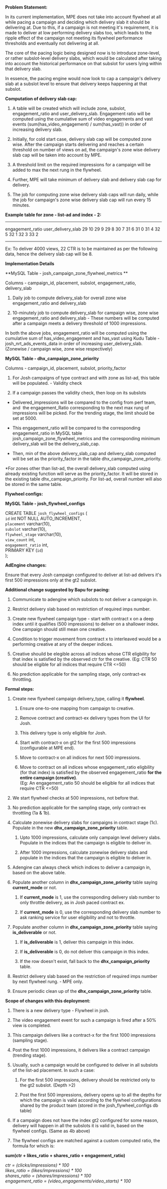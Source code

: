 **Problem Statement:**

In its current implementation, MPE does not take into account flywheel
at all while pacing a campaign and deciding which delivery slab it
should be delivering at. Due to this, if a campaign is not meeting it's
requirement, it is made to deliver at low performing delivery slabs too,
which leads to the ripple effect of the campaign not meeting its
flywheel performance thresholds and eventually not delivering at all.

The core of the pacing logic being designed now is to introduce
zone-level, or rather subslot-level delivery slabs, which would be
calculated after taking into account the historical performance on that
subslot for users lying within that delivery slab.

In essence, the pacing engine would now look to cap a campaign's
delivery slab at a subslot level to ensure that delivery keeps happening
at that subslot.

**Computation of delivery slab cap:**

1.  A table will be created which will include zone, subslot,
    engagement_ratio and user_delivery_slab. Engagement ratio will be
    computed using the cumulative sum of video engagements and vast
    events (sum(has_video_engagement) / sum(has_vast)) in order of
    increasing delivery slab.

2.  Initially, for cold start case, delivery slab cap will be computed
    zone wise. After the campaign starts delivering and reaches a
    certain threshold on number of views on ad, the campaign\'s zone
    wise delivery slab cap will be taken into account by MPE.

3.  A threshold limit on the required impressions for a campaign will be
    added to max the next rung in the flywheel.

4.  Further, MPE will take minimum of delivery slab and delivery slab
    cap for delivery.

5.  The job for computing zone wise delivery slab caps will run daily,
    while the job for campaign\'s zone wise delivery slab cap will run
    every 15 minutes.

**Example table for zone - list-ad and index - 2:**

  ------------------ --------------------
  engagement_ratio   user_delivery_slab
  29                 10
  29                 9
  29                 8
  30                 7
  31                 6
  31                 0
  31                 4
  32                 5
  32                 1
  32                 3
  33                 2
  ------------------ --------------------

Ex: To deliver 4000 views, 22 CTR is to be maintained as per the
following data, hence the delivery slab cap will be 8.

**Implementation Details**

**MySQL Table - josh_campaign_zone_flywheel_metrics **

Columns - campaign_id, placement, subslot, engagement_ratio,
delivery_slab

1.  Daily job to compute delivery_slab for overall zone wise
    engagement_ratio and delivery_slab

2.  10-minutely job to compute delivery_slab for campaign wise, zone
    wise engagement_ratio and delivery_slab - These numbers will be
    computed after a campaign meets a delivery threshold of 1000
    impressions.

In both the above jobs, engagement_ratio will be computed using the
cumulative sum of has_video_engagement and has_vast using Kudu Table -
josh_nrt_ads_events_data in order of increasing user_delivery_slab.
(Zonewise / campaign wise, zone wise respectively)

**MySQL Table - dhx_campaign_zone_priority**

Columns - campaign_id, placement, subslot, priority_factor

1.  For Josh campaigns of type contract and with zone as list-ad, this
    table will be populated. - Validity check

2.  If a campaign passes the validity check, then loop on its subslots

- Delivered_impressions will be compared to the config from perf team,
  and  the engagement_Ratio corresponding to the next max rung of
  impressions will be picked. For the trending stage, the limit should
  be set at 5000.

- This engagement_ratio will be compared to the corresponding
  engagement_ratio in MySQL table josh_campaign_zone_flywheel_metrics
  and the corresponding minimum delivery_slab will be the
  delivery_slab_cap.

- Then, min of the above delivery_slab_cap and delivery_slab computed
  will be set as the priority_factor in the table
  dhx_campaign_zone_priority.

\*For zones other than list-ad, the overall delivery_slab computed using
already existing function will serve as the priority_factor. It will be
stored in the existing table dhx_campaign_priority. For list-ad, overall
number will also be stored in the same table.

**Flywheel configs:**

**MySQL Table - josh_flywheel_configs**

CREATE TABLE `josh_flywheel_configs` (\
`id` int NOT NULL AUTO_INCREMENT,\
`placement` varchar(10),\
`subslot` varchar(10),\
`flywheel_stage` varchar(10),\
`view_count` int,\
`engagement_ratio` int,\
PRIMARY KEY (`id`)\
);

**AdEngine changes:**

Ensure that every Josh campaign configured to deliver at list-ad
delivers it's first 500 impressions only at the gt2 subslot.

**Additional change suggested by Bapu for pacing:**

1.  Communicate to adengine which subslots to not deliver a campaign in.

2.  Restrict delivery slab based on restriction of required imps number.

3.  Create new flywheel campaign type - start with contract x on a deep
    index until it qualifies (500 impressions) to deliver on a shallower
    index. One campaign should still mean one creative.

4.  Condition to trigger movement from contract x to interleaved would
    be a performing creative at any of the deeper indices.

5.  Creative shouild be elegible across all indices whose CTR eligbility
    for that index is satisfied by the observed ctr for the creative.
    (Eg: CTR 50 should be eligible for all indices that require CTR
    \<=50)

6.  No prediction applicable for the sampling stage, only contract-ex
    throttling.

**Formal steps:**

1.  Create new flywheel campaign delivery_type, calling it **flywheel**.

    1.  Ensure one-to-one mapping from campaign to creative.

    2.  Remove contract and contract-ex delivery types from the UI for
        Josh.

    3.  This delivery type is only eligible for Josh.

    4.  Start with contract-x on gt2 for the first 500 impressions
        (configurable at MPE end).

    5.  Move to contract-x on all indices for next 500 impressions.

    6.  Move to contract on all indices whose engagement_ratio
        eligbility (for that index) is satisfied by the observed
        engagement_ratio **for the entire campaign (creative)**.\
        (Eg: An engagement_ratio 50 should be eligible for all indices
        that require CTR \<=50)

2.  We start flywheel checks at 500 impressions, not before that.

3.  No prediction applicable for the sampling stage, only contract-ex
    throttling (1a & 1b).

4.  Calculate zonewise delivery slabs for campaigns in contract stage
    (1c). Populate in the new **dhx_campaign_zone_priority** table.

    1.  Upto 1000 impressions, calculate only campaign level delivery
        slabs. Populate in the indices that the campaign is eligible to
        deliver in.

    2.  After 1000 impressions, calculate zonewise delivery slabs and
        populate in the indices that the campaign is eligible to deliver
        in.

5.  Adengine can always check which indices to deliver a campaign in,
    based on the above table.

6.  Populate another column in **dhx_campaign_zone_priority** table
    saying **current_mode** or not.

    1.  If **current_mode** is 1, use the corresponding delivery slab
        number to only throttle delivery, as in Josh paced contract ex.

    2.  If **current_mode** is 0, use the corresponding delivery slab
        number to ask ranking service for user eligibility and not to
        throttle.

7.  Populate another column in **dhx_campaign_zone_priority** table
    saying **is_deliverable** or not.

    1.  If **is_deliverable** is 1, deliver this campaign in this index.

    2.  If **is_deliverable** is 0, do not deliver this campaign in this
        index.

    3.  If the row doesn't exist, fall back to the
        **dhx_campaign_priority** table.

8.  Restrict delivery slab based on the restriction of required imps
    number by next flywheel rung. - MPE only.

9.  Ensure periodic clean up of the **dhx_campaign_zone_priority**
    table.

**Scope of changes with this deployment:**

1.  There is a new delivery type - Flywheel in josh.

2.  The video engagement event for such a campaign is fired after a 50%
    view is completed.

3.  This campaign delivers like a contract-x for the first 1000
    impressions (sampling stage).

4.  Post the first 1000 impressions, it delivers like a contract
    campaign (trending stage).

5.  Usually, such a campaign would be configured to deliver in all
    subslots of the list-ad placement. In such a case:

    1.  For the first 500 impressions, delivery should be restricted
        only to the gt2 subslot. (Depth \>2)

    2.  Post the first 500 impressions, delivery opens up to all the
        depths for which the campaign is valid according to the flywheel
        configurations shared by the product team (stored in the
        josh_flywheel_configs db table)

6.  If a campaign does not have the index gt2 configured for some
    reason, delivery will happen in all the subslots it is valid in,
    based on the flywheel configs. (Same as 4b above)

7.  The flywheel configs are matched against a custom computed ratio,
    the formula for which is:

**sum(ctr + likes_ratio + shares_ratio + engagement_ratio)**

*ctr = (clicks/impressions) \* 100*\
*likes_ratio = (likes/impressions) \* 100*\
*shares_ratio = (shares/impressions) \* 100*\
*engagement_ratio = (video_engagements/video_starts) \* 100*
